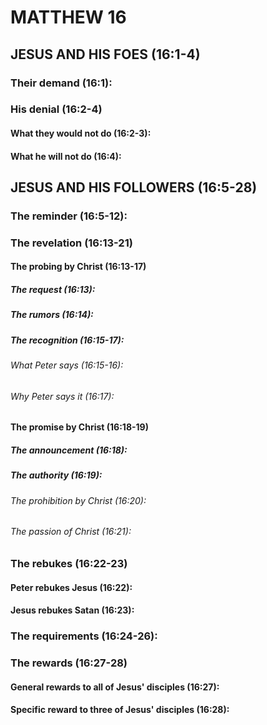 ---
---
# MATTHEW 16
## JESUS AND HIS FOES (16:1-4) 
###  Their demand (16:1): 
###  His denial (16:2-4) 
####  What they would not do (16:2-3): 
####  What he will not do (16:4): 
## JESUS AND HIS FOLLOWERS (16:5-28) 
###  The reminder (16:5-12): 
###  The revelation (16:13-21) 
####  The probing by Christ (16:13-17) 
#####  The request (16:13): 
#####  The rumors (16:14): 
#####  The recognition (16:15-17): 
######  What Peter says (16:15-16): 
######  Why Peter says it (16:17): 
####  The promise by Christ (16:18-19) 
#####  The announcement (16:18): 
#####  The authority (16:19): 
######  The prohibition by Christ (16:20): 
######  The passion of Christ (16:21): 
###  The rebukes (16:22-23) 
####  Peter rebukes Jesus (16:22): 
####  Jesus rebukes Satan (16:23): 
###  The requirements (16:24-26): 
###  The rewards (16:27-28) 
####  General rewards to all of Jesus\' disciples (16:27): 
####  Specific reward to three of Jesus\' disciples (16:28): 
